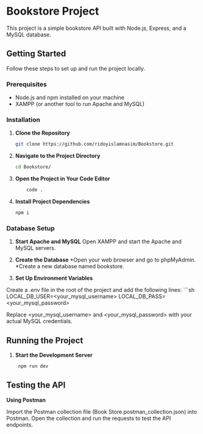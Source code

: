 # Bookstore Project

This project is a simple bookstore API built with Node.js, Express, and a MySQL database.

## Getting Started

Follow these steps to set up and run the project locally.

### Prerequisites

- Node.js and npm installed on your machine
- XAMPP (or another tool to run Apache and MySQL)

### Installation

1. **Clone the Repository**

   ```sh
   git clone https://github.com/ridoyislamnasim/Bookstore.git
2. **Navigate to the Project Directory**
    ```sh
    cd Bookstore/
3. **Open the Project in Your Code Editor**
    ```sh
        code .
4. **Install Project Dependencies**
    ```sh
    npm i

### Database Setup
1. **Start Apache and MySQL**
    Open XAMPP and start the Apache and MySQL servers.

2. **Create the Database**
    *Open your web browser and go to phpMyAdmin.
    *Create a new database named bookstore.
3. **Set Up Environment Variables**

Create a .env file in the root of the project and add the following lines:
    ```sh
        LOCAL_DB_USER=<your_mysql_username>
        LOCAL_DB_PASS=<your_mysql_password> 


Replace <your_mysql_username> and <your_mysql_password> with your actual MySQL credentials.

## Running the Project
1. **Start the Development Server**
   ```sh
    npm run dev

## Testing the API

**Using Postman**

Import the Postman collection file (Book Store.postman_collection.json) into Postman.
Open the collection and run the requests to test the API endpoints.
